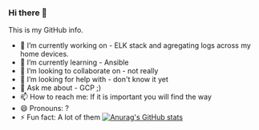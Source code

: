 ### Hi there 👋

This is my GitHub info.

- 🔭 I’m currently working on - ELK stack and agregating logs across my home devices.
- 🌱 I’m currently learning - Ansible
- 👯 I’m looking to collaborate on - not really 
- 🤔 I’m looking for help with - don't know it yet
- 💬 Ask me about - GCP ;)
- 📫 How to reach me: If it is important you will find the way
- 😄 Pronouns: ?
- ⚡ Fun fact: A lot of them
[![Anurag's GitHub stats](https://github-readme-stats.vercel.app/api?username=wmojciehm)](https://github.com/anuraghazra/github-readme-stats)

